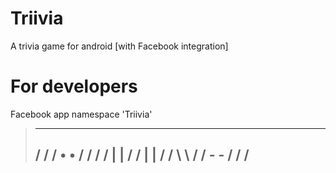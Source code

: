 # Triivia
A trivia game for android [with Facebook integration]
# For developers
Facebook app namespace 'Triivia'

>---------------------
>/                   /
>/       •   •       /
>/                   /
>/       |   |       /
>/       |   |       /
>/       \   \       /
>/        -   -      /
>/                   /
>---------------------
